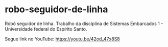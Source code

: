 # robo-seguidor-de-linha
Robô seguidor de linha.
Trabalho da disciplina de Sistemas Embarcados 1 - Universidade federal do Espírito Santo.

Segue link no YouTube:
https://youtu.be/42od_47x8S8
